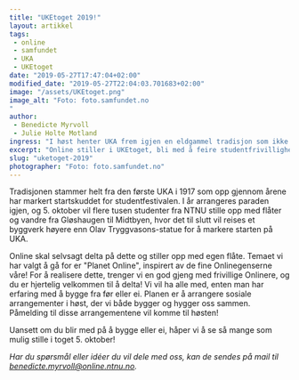 ```yaml
---
title: "UKEtoget 2019!"
layout: artikkel
tags:
 - online
 - samfundet
 - UKA
 - UKEtoget
date: "2019-05-27T17:47:04+02:00"
modified_date: "2019-05-27T22:04:03.701683+02:00"
image: "/assets/UKEtoget.png"
image_alt: "Foto: foto.samfundet.no
"
author:
 - Benedicte Myrvoll
 - Julie Holte Motland
ingress: "I høst henter UKA frem igjen en eldgammel tradisjon som ikke har vært å se i Trondheims gater siden 2001. Det er selve UKE-toget! Dette er en begivenhet du ikke vil gå glipp av."
excerpt: "Online stiller i UKEtoget, bli med å feire studentfrivilligheten og UKA!"
slug: "uketoget-2019"
photographer: "Foto: foto.samfundet.no"
---
```


Tradisjonen stammer helt fra den første UKA i 1917 som opp gjennom årene har
markert startskuddet for studentfestivalen. I år arrangeres paraden igjen, og 5.
oktober vil flere tusen studenter fra NTNU stille opp med flåter og vandre fra
Gløshaugen til Midtbyen, hvor det til slutt vil reises et byggverk høyere enn
Olav Tryggvasons-statue for å markere starten på UKA.

Online skal selvsagt delta på dette og stiller opp med egen flåte. Temaet vi har
valgt å gå for er "Planet Online", inspirert av de fine Onlinegenserne våre! For
å realisere dette, trenger vi en god gjeng med frivillige Onlinere, og du er
hjertelig velkommen til å delta! Vi vil ha alle med, enten man har erfaring med
å bygge fra før eller ei. Planen er å arrangere sosiale arrangementer i høst,
der vi både bygger og hygger oss sammen. Påmelding til disse arrangementene vil
komme til høsten!

Uansett om du blir med på å bygge eller ei, håper vi å se så mange som mulig
stille i toget 5. oktober!

_Har du spørsmål eller idéer du vil dele med oss, kan de sendes på mail til
benedicte.myrvoll@online.ntnu.no._
